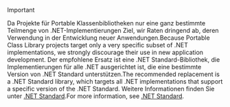> [!IMPORTANT]
> <span data-ttu-id="24d85-101">Da Projekte für Portable Klassenbibliotheken nur eine ganz bestimmte Teilmenge von .NET-Implementierungen Ziel, wir Raten dringend ab, deren Verwendung in der Entwicklung neuer Anwendungen.</span><span class="sxs-lookup"><span data-stu-id="24d85-101">Because Portable Class Library projects target only a very specific subset of .NET implementations, we strongly discourage their use in new application development.</span></span> <span data-ttu-id="24d85-102">Der empfohlene Ersatz ist eine .NET Standard-Bibliothek, die Implementierungen für alle .NET ausgerichtet ist, die eine bestimmte Version von .NET Standard unterstützen.</span><span class="sxs-lookup"><span data-stu-id="24d85-102">The recommended replacement is a .NET Standard library, which targets all .NET implementations that support a specific version of the .NET Standard.</span></span> <span data-ttu-id="24d85-103">Weitere Informationen finden Sie unter [.NET Standard](~/docs/standard/net-standard.md).</span><span class="sxs-lookup"><span data-stu-id="24d85-103">For more information, see [.NET Standard](~/docs/standard/net-standard.md).</span></span>